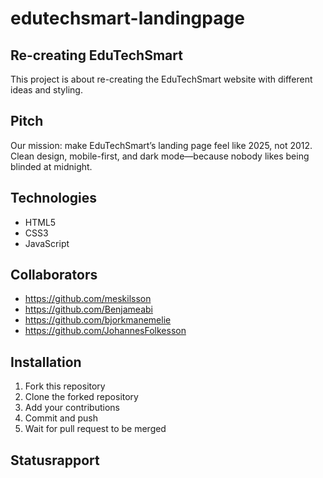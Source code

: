 # edutechsmart-landingpage

## Re-creating EduTechSmart
This project is about re-creating the EduTechSmart website with different ideas and styling.

## Pitch
Our mission: make EduTechSmart’s landing page feel like 2025, not 2012. Clean design, mobile-first, and dark mode—because nobody likes being blinded at midnight.


## Technologies
- HTML5
- CSS3
- JavaScript

## Collaborators
- https://github.com/meskilsson
- https://github.com/Benjameabi
- https://github.com/bjorkmanemelie
- https://github.com/JohannesFolkesson

## Installation

1. Fork this repository
2. Clone the forked repository
3. Add your contributions
4. Commit and push
5. Wait for pull request to be merged

## Statusrapport



